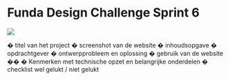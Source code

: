 # Funda Design Challenge Sprint 6

<img src="https://github.com/Lmikkers/funda/assets/94455811/60f4b070-09ce-48e2-8338-ccde900e7967">

� titel van het project
� screenshot van de website
� inhoudsopgave
� opdrachtgever
� ontwerpprobleem en oplossing
� gebruik van de website ��
� Kenmerken met technische opzet en belangrijke onderdelen
� checklist wel gelukt / niet gelukt
